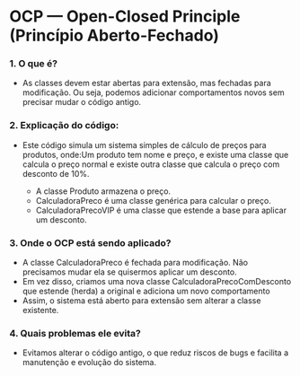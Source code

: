 # OCP — Open-Closed Principle (Princípio Aberto-Fechado)

### 1.  O que é? 
 * As classes devem estar abertas para extensão, mas fechadas para modificação. Ou seja, podemos adicionar comportamentos novos sem precisar mudar o código antigo.

### 2.  Explicação do código:
 - Este código simula um sistema simples de cálculo de preços para produtos, onde:Um produto tem nome e preço, e existe uma classe que calcula o preço normal e existe outra classe que calcula o preço com desconto de 10%.

     - A classe Produto armazena o preço.
     * CalculadoraPreco é uma classe genérica para calcular o preço.
     * CalculadoraPrecoVIP é uma classe que estende a base para aplicar um desconto.

### 3. Onde o OCP está sendo aplicado?
 * A classe CalculadoraPreco é fechada para modificação. Não precisamos mudar ela se quisermos aplicar um desconto.
 * Em vez disso, criamos uma nova classe CalculadoraPrecoComDesconto que estende (herda) a original e adiciona um novo comportamento
 * Assim, o sistema está aberto para extensão sem alterar a classe existente.

### 4. Quais problemas ele evita?
 - Evitamos alterar o código antigo, o que reduz riscos de bugs e facilita a manutenção e evolução do sistema.


